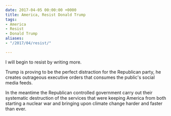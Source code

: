 ```yaml
---
date: 2017-04-05 00:00:00 +0000
title: America, Resist Donald Trump
tags:
- America
- Resist
- Donald Trump
aliases:
- "/2017/04/resist/"

---
```

I will begin to resist by writing more.

Trump is proving to be the perfect distraction for the Republican party, he creates
outrageous executive orders that consumes the public's social media feeds.

In the meantime the Republican controlled government carry out their systematic
destruction of the services that were keeping America from both starting a nuclear
war and bringing upon climate change harder and faster than ever.
